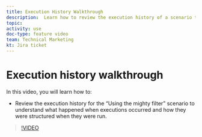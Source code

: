 ```yaml
---
title: Execution History Walkthrough
description:  Learn how to review the execution history of a scenario to understand what happened when in [!DNL Adobe Workfront Fusion].
topic: 
activity: use
doc-type: feature video
team: Technical Marketing
kt: Jira ticket 
---
```

# Execution history walkthrough

In this video, you will learn how to:

* Review the execution history for the “Using the mighty filter” scenario to understand what happened when executions occurred and how they were structured when they were run.

>[!VIDEO](https://video.tv.adobe.com/v/335283/?quality=12)
